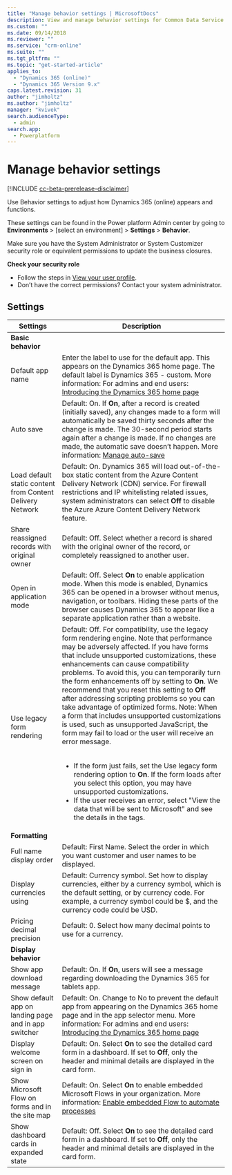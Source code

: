 ```yaml
---
title: "Manage behavior settings | MicrosoftDocs"
description: View and manage behavior settings for Common Data Service for Apps.
ms.custom: ""
ms.date: 09/14/2018
ms.reviewer: ""
ms.service: "crm-online"
ms.suite: ""
ms.tgt_pltfrm: ""
ms.topic: "get-started-article"
applies_to: 
  - "Dynamics 365 (online)"
  - "Dynamics 365 Version 9.x"
caps.latest.revision: 31
author: "jimholtz"
ms.author: "jimholtz"
manager: "kvivek"
search.audienceType: 
  - admin
search.app: 
  - Powerplatform
---
```

# Manage behavior settings 

[!INCLUDE [cc-beta-prerelease-disclaimer](../includes/cc-beta-prerelease-disclaimer.md)]

Use Behavior settings to adjust how Dynamics 365 (online) appears and functions.

These settings can be found in the Power platform Admin center by going to **Environments** > [select an environment] > **Settings** > **Behavior**.

Make sure you have the System Administrator or System Customizer security role or equivalent permissions to update the business closures.

**Check your security role**

- Follow the steps in [View your user profile](https://docs.microsoft.com/dynamics365/customer-engagement/basics/view-your-user-profile).
- Don’t have the correct permissions? Contact your system administrator.

## Settings

|Settings|Description|  
|--------------|-----------------|  
|**Basic behavior**||  
|Default app name|Enter the label to use for the default app. This appears on the Dynamics 365 home page. The default label is Dynamics 365 - custom. More information: For admins and end users: [Introducing the Dynamics 365 home page](https://docs.microsoft.com/dynamics365/customer-engagement/admin/quickly-navigate-office-365-app-launcher)|  
|Auto save|Default: On. If **On**, after a record is created (initially saved), any changes made to a form will automatically be saved thirty seconds after the change is made. The 30-second period starts again after a change is made. If no changes are made, the automatic save doesn’t happen. More information: [Manage auto-save](https://docs.microsoft.com/dynamics365/customer-engagement/customize/manage-auto-save)|  
|Load default static content from Content Delivery Network|Default: On. Dynamics 365 will load out-of-the-box static content from the Azure Content Delivery Network (CDN) service. For firewall restrictions and IP whitelisting related issues, system administrators can select **Off** to disable the Azure Azure Content Delivery Network feature.|  
|Share reassigned records with original owner|Default: Off. Select whether a record is shared with the original owner of the record, or completely reassigned to another user.| 
|Open in application mode|Default: Off. Select **On** to enable application mode. When this mode is enabled, Dynamics 365 can be opened in a browser without menus, navigation, or toolbars. Hiding these parts of the browser causes Dynamics 365 to appear like a separate application rather than a website. |  
|Use legacy form rendering|Default: Off. For compatibility, use the legacy form rendering engine. Note that performance may be adversely affected. If you have forms that include unsupported customizations, these enhancements can cause compatibility problems. To avoid this, you can temporarily turn the form enhancements off by setting to **On**. We recommend that you reset this setting to **Off** after addressing scripting problems so you can take advantage of optimized forms. Note: When a form that includes unsupported customizations is used, such as unsupported JavaScript, the form may fail to load or the user will receive an error message.<br /><br /><ul><li>If the form just fails, set the Use legacy form rendering option to **On**. If the form loads after you select this option, you may have unsupported customizations.</li><li>If the user receives an error, select "View the data that will be sent to Microsoft" and see the details in the <CrmScriptErrorReport> tags.</li> </ul> | 
|**Formatting**||  
|Full name display order|Default: First Name. Select the order in which you want customer and user names to be displayed. |  
|Display currencies using|Default: Currency symbol. Set how to display currencies, either by a currency symbol, which is the default setting, or by currency code. For example, a currency symbol could be $, and the currency code could be USD.|  
|Pricing decimal precision|Default: 0. Select how many decimal points to use for a currency.|  
|**Display behavior**||  
|Show app download message|Default: On. If **On**, users will see a message regarding downloading the Dynamics 365 for tablets app.|  
|Show default app on landing page and in app switcher|Default: On. Change to No to prevent the default app from appearing on the Dynamics 365 home page and in the app selector menu. More information: For admins and end users: [Introducing the Dynamics 365 home page](https://docs.microsoft.com/dynamics365/customer-engagement/admin/quickly-navigate-office-365-app-launcher)|  
|Display welcome screen on sign in|Default: On. Select **On** to see the detailed card form in a dashboard. If set to **Off**, only the header and minimal details are displayed in the card form.|  
|Show Microsoft Flow on forms and in the site map|Default: On. Select **On** to enable embedded Microsoft Flows in your organization. More information: [Enable embedded Flow to automate processes](https://docs.microsoft.com/dynamics365/customer-engagement/admin/enable-embedded-flow-in-your-organization)|  
|Show dashboard cards in expanded state|Default: Off. Select **On** to see the detailed card form in a dashboard. If set to **Off**, only the header and minimal details are displayed in the card form.|  